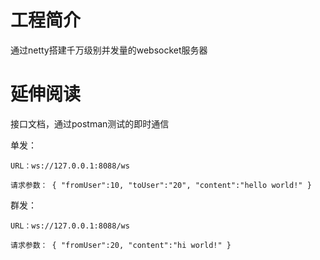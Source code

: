 # 工程简介
通过netty搭建千万级别并发量的websocket服务器
# 延伸阅读

接口文档，通过postman测试的即时通信

单发：

`URL：ws://127.0.0.1:8088/ws`

`请求参数：
        {
        "fromUser":10,
        "toUser":"20",
        "content":"hello world!"
        }`

群发：

`URL：ws://127.0.0.1:8088/ws`

`请求参数：
        {
        "fromUser":20,
        "content":"hi world!"
        }`